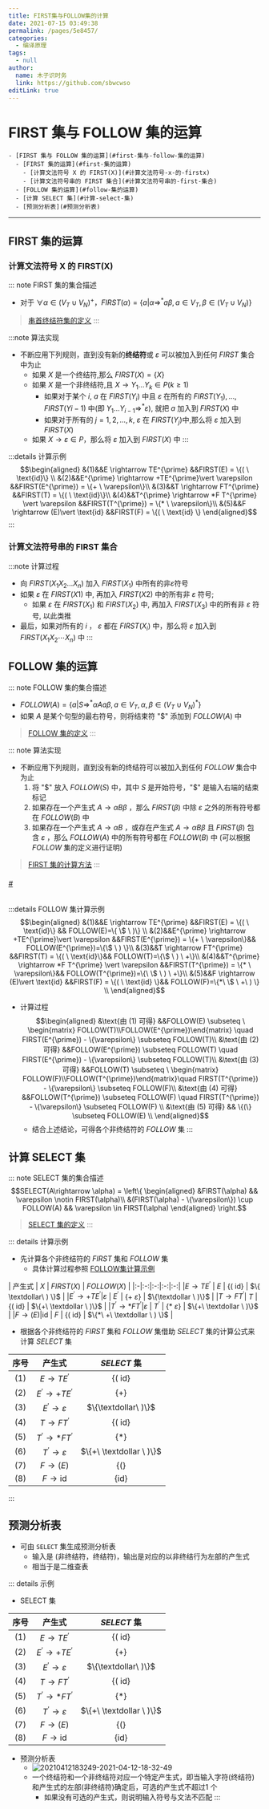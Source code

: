 ```yaml
---
title: FIRST集与FOLLOW集的计算
date: 2021-07-15 03:49:38
permalink: /pages/5e8457/
categories: 
  - 编译原理
tags: 
  - null
author: 
  name: 木子识时务
  link: https://github.com/sbwcwso
editLink: true
---
```

# FIRST 集与 FOLLOW 集的运算

```markmap
- [FIRST 集与 FOLLOW 集的运算](#first-集与-follow-集的运算)
  - [FIRST 集的运算](#first-集的运算)
    - [计算文法符号 X 的 FIRST(X)](#计算文法符号-x-的-firstx)
    - [计算文法符号串的 FIRST 集合](#计算文法符号串的-first-集合)
  - [FOLLOW 集的运算](#follow-集的运算)
  - [计算 SELECT 集](#计算-select-集)
  - [预测分析表](#预测分析表)
```

---

## FIRST 集的运算

### 计算文法符号 X 的 FIRST(X)

::: note FIRST 集的集合描述
* 对于 $\forall \alpha \in (V_T\cup V_N)^{+}$，$FIRST(\alpha) = \{a \vert \alpha \Rightarrow^{*} a\beta, a \in V_T, \beta \in (V_T \cup V_N)\}$
> [串首终结符集的定义](/pages/acf8bd/#文法符号串的串首终结符集----first-集)
:::

:::note 算法实现
* 不断应用下列规则，直到没有新的**终结符**或 $ε$ 可以被加入到任何 $FIRST$ 集合中为止
  * 如果 $X$ 是一个终结符,那么 $FIRST (X) = \{X\}$
  * 如果 $X$ 是一个非终结符,且 $X→Y_1 ...Y_k ∈P (k≥1)$
    * 如果对于某个 $i$, $a$ 在 $FIRST (Y_i )$ 中且 $ε$ 在所有的 $FIRST(Y_1), ... , FIRST(Y i-1 )$ 中(即 $Y_1 ...Y_{i-1} \Rightarrow^* ε )$, 就把 $a$ 加入到 $FIRST( X )$ 中
    * 如果对于所有的 $j = 1,2, . . . , k$, $ε$ 在 $FIRST(Y_j)$中,那么将 $ε$ 加入到 $FIRST( X )$
  * 如果 $X \rightarrow \varepsilon \in P$，那么将 $\varepsilon$ 加入到 $FIRST(X)$ 中
:::

:::details 计算示例
$$\begin{aligned}
&(1)&&E \rightarrow TE^{\prime} &&FIRST(E) = \{( \ \text{id}\} \\
&(2)&&E^{\prime} \rightarrow +TE^{\prime}\vert \varepsilon &&FIRST(E^{\prime}) = \{+ \ \varepsilon\}\\
&(3)&&T \rightarrow FT^{\prime} &&FIRST(T) = \{( \ \text{id}\}\\
&(4)&&T^{\prime} \rightarrow *F T^{\prime} \vert \varepsilon &&FIRST(T^{\prime}) = \{* \ \varepsilon\}\\
&(5)&&F \rightarrow (E)\vert \text{id} &&FIRST(F) = \{( \ \text{id} \}
\end{aligned}$$
:::

### 计算文法符号串的 FIRST 集合

:::note 计算过程
* 向 $FIRST(X_1X_2...X_n)$ 加入 $FIRST(X_1)$ 中所有的非$ε$符号
* 如果 $ε$ 在 $FIRST(X1)$ 中, 再加入 $FIRST(X2)$ 中的所有非 $ε$ 符号;
  * 如果 $ε$ 在 $FIRST(X_1)$ 和 $FIRST(X_2)$ 中, 再加入 $FIRST(X_3)$ 中的所有非 $ε$ 符号, 以此类推
* 最后，如果对所有的 $i$ ， $ε$ 都在 $FIRST(X_i)$ 中，那么将 $ε$ 加入到 $FIRST(X_1X_2 \cdots X_n)$ 中
:::

## FOLLOW 集的运算

::: note FOLLOW 集的集合描述
* $FOLLOW(A) = \{ a|S \Rightarrow^{*}\alpha Aa\beta, a \in V_T, \alpha, \beta \in (V_T \cup V_N)^{*} \}$
* 如果 $A$ 是某个句型的最右符号，则将结束符 "$" 添加到 $FOLLOW(A)$ 中

> [FOLLOW 集的定义](pages/acf8bd/#非终结符的后继符号集----follow-集)
:::

::: note 算法实现
* 不断应用下列规则，直到没有新的终结符可以被加入到任何 $FOLLOW$ 集合中为止
  1. 将 "$" 放入 $FOLLOW(S)$ 中，其中 $S$ 是开始符号，"$" 是输入右端的结束标记
  2. 如果存在一个产生式 $A→αBβ$ ，那么 $FIRST(β)$ 中除 $ε$ 之外的所有符号都在 $FOLLOW(B)$ 中
  3. 如果存在一个产生式 $A→αB$ ，或存在产生式 $A→αBβ$ 且 $FIRST(β)$ 包含 $ε$ ，那么 $FOLLOW(A)$ 中的所有符号都在 $FOLLOW(B)$ 中 (可以根据 $FOLLOW$ 集的定义进行证明)

> [FIRST 集的计算方法](#first-集的运算)
:::


<h6 id='FOLLOW集计算示例' class='anchor-user-defined'>
  <a href='#FOLLOW集计算示例' class='header-anchor'>#</a>
</h6>

:::details FOLLOW 集计算示例
$$\begin{aligned}
&(1)&&E \rightarrow TE^{\prime} &&FIRST(E) = \{( \ \text{id}\} && FOLLOW(E)=\{ \$ \ )\} \\
&(2)&&E^{\prime} \rightarrow +TE^{\prime}\vert \varepsilon &&FIRST(E^{\prime}) = \{+ \ \varepsilon\}&& FOLLOW(E^{\prime})=\{\$ \ ) \}\\
&(3)&&T \rightarrow FT^{\prime} &&FIRST(T) = \{( \ \text{id}\}&& FOLLOW(T)=\{\$ \ ) \ +\}\\
&(4)&&T^{\prime} \rightarrow *F T^{\prime} \vert \varepsilon &&FIRST(T^{\prime}) = \{* \ \varepsilon\}&& FOLLOW(T^{\prime})=\{\ \$ \ ) \ +\}\\
&(5)&&F \rightarrow (E)\vert \text{id} &&FIRST(F) = \{( \ \text{id} \}&& FOLLOW(F)=\{*\ \$ \ +\ ) \} \\
\end{aligned}$$
* 计算过程
  $$\begin{aligned}
  &\text{由 (1) 可得}  &&FOLLOW(E) \subseteq \ \begin{matrix} FOLLOW(T)\\FOLLOW(E^{\prime})\end{matrix} \quad FIRST(E^{\prime}) - \{\varepsilon\} \subseteq FOLLOW(T)\\
  &\text{由 (2) 可得}  &&FOLLOW(E^{\prime}) \subseteq FOLLOW(T) \quad FIRST(E^{\prime}) - \{\varepsilon\} \subseteq FOLLOW(T)\\
  &\text{由 (3) 可得}  &&FOLLOW(T) \subseteq \ \begin{matrix} FOLLOW(F)\\FOLLOW(T^{\prime})\end{matrix}\quad FIRST(T^{\prime}) - \{\varepsilon\} \subseteq FOLLOW(F)\\
  &\text{由 (4) 可得} &&FOLLOW(T^{\prime}) \subseteq FOLLOW(F) \quad FIRST(T^{\prime}) - \{\varepsilon\} \subseteq FOLLOW(F) \\
  &\text{由 (5) 可得} && \{(\} \subseteq FOLLOW(E) \\
  \end{aligned}$$
  * 结合上述结论，可得各个非终结符的 $FOLLOW$ 集
:::



## 计算 SELECT 集


::: note SELECT 集的集合描述
$$SELECT(A\rightarrow \alpha) =
\left\{
  \begin{aligned}
  &FIRST(\alpha)  && \varepsilon \notin FIRST(\alpha)\\
  &(FIRST(\alpha) - \{\varepsilon\}) \cup FOLLOW(A) && \varepsilon \in FIRST(\alpha)
  \end{aligned}
\right.$$
> [SELECT 集的定义](/pages/acf8bd/#产生式的可选集----select-集)
:::

::: details 计算示例
* 先计算各个非终结符的 $FIRST$ 集和 $FOLLOW$ 集
  * 具体计算过程参照 [FOLLOW集计算示例](#FOLLOW集计算示例)

| 产生式  |  $X$   |  $FIRST(X)$   |  $FOLLOW(X)$   |
|:-|:-:|:-:|:-:|:-:|
|$E\rightarrow TE^{\prime}$                   |  $E$     |   $\{( \ \text{id}\}$    |  $\{ \textdollar\ ) \}$     |
|$E^\prime \rightarrow+TE^\prime\vert\varepsilon$ |  $E^\prime$     |  $\{+\ \varepsilon\}$     |  $\{\textdollar \ )\}$     |
|$T\rightarrow FT^\prime$|   $T$    |   $\{( \ \text{id}\}$    |   $\{+\ \textdollar \ )\}$    |
|$T^\prime \rightarrow *FT^\prime \vert \varepsilon$       |  $T^\prime$     |  $\{* \ \varepsilon\}$     |  $\{+\ \textdollar \ )\}$    |
|$F\rightarrow(E)\vert\text{id}$       |   $F$    |    $\{(\ \text{id}\}$   |  $\{*\ +\ \textdollar \ ) \}$     |

* 根据各个非终结符的 $FIRST$ 集和 $FOLLOW$ 集借助 $SELECT$ 集的计算公式来计算 $SELECT$ 集

| 序号  | 产生式  | $SELECT$ 集  |
|:-:|:-:|:-:|
| (1)  | $E\rightarrow TE^{\prime}$  | $\{(\ \text{id}\}$  |
| (2)  | $E^\prime \rightarrow+TE^\prime$  | $\{+\}$  |
| (3)  |  $E^\prime \rightarrow\varepsilon$  |  $\{\textdollar\ )\}$ |
| (4)  |  $T\rightarrow FT^\prime$ | $\{(\ \text{id}\}$  |
|  (5) | $T^\prime \rightarrow *FT^\prime$   |  $\{*\}$ |
|  (6)|  $T^\prime \rightarrow \varepsilon$  |  $\{+\ \textdollar \ )\}$ |
| (7)  | $F\rightarrow(E)$  | $\{(\}$ |
|  (8) | $F\rightarrow\text{id}$  | $\{\text{id}\}$|

:::

## 预测分析表

* 可由 `SELECT` 集生成预测分析表
  * 输入是 (非终结符，终结符)，输出是对应的以非终结行为左部的产生式
  * 相当于是二维查表

::: details 示例
* SELECT 集

| 序号  | 产生式  | $SELECT$ 集  |
|:-:|:-:|:-:|
| (1)  | $E\rightarrow TE^{\prime}$  | $\{(\ \text{id}\}$  |
| (2)  | $E^\prime \rightarrow+TE^\prime$  | $\{+\}$  |
| (3)  |  $E^\prime \rightarrow\varepsilon$  |  $\{\textdollar\ )\}$ |
| (4)  |  $T\rightarrow FT^\prime$ | $\{(\ \text{id}\}$  |
|  (5) | $T^\prime \rightarrow *FT^\prime$   |  $\{*\}$ |
|  (6)|  $T^\prime \rightarrow \varepsilon$  |  $\{+\ \textdollar \ )\}$ |
| (7)  | $F\rightarrow(E)$  | $\{(\}$ |
|  (8) | $F\rightarrow\text{id}$  | $\{\text{id}\}$|


* 预测分析表
  * ![20210412183249-2021-04-12-18-32-49](https://cdn.jsdelivr.net/gh/sbwcwso/PicBed@master/20210412183249-2021-04-12-18-32-49.png)
  * 一个终结符和一个非终结符对应一个特定产生式，即当输入字符(终结符)和产生式的左部(非终结符)确定后，可选的产生式不超过$1$ 个
    * 如果没有可选的产生式，则说明输入符号与文法不匹配
:::
